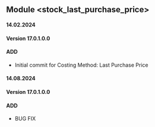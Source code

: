 ## Module <stock_last_purchase_price>

#### 14.02.2024
#### Version 17.0.1.0.0
#### ADD
- Initial commit for Costing Method: Last Purchase Price

#### 14.08.2024
#### Version 17.0.1.0.0
#### ADD
- BUG FIX

